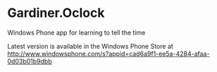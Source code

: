 Gardiner.Oclock
===============

Windows Phone app for learning to tell the time

Latest version is available in the Windows Phone Store at http://www.windowsphone.com/s?appid=cad6a9f1-ee5a-4284-afaa-0d03b01b9dbb
